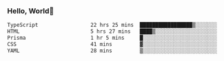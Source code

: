 
### Hello, World🐤

<!--START_SECTION:waka-->

```txt
TypeScript                 22 hrs 25 mins  █████████████████▒░░░░░░░   69.78 %
HTML                       5 hrs 27 mins   ████▒░░░░░░░░░░░░░░░░░░░░   17.01 %
Prisma                     1 hr 5 mins     █░░░░░░░░░░░░░░░░░░░░░░░░   03.40 %
CSS                        41 mins         ▓░░░░░░░░░░░░░░░░░░░░░░░░   02.13 %
YAML                       28 mins         ▒░░░░░░░░░░░░░░░░░░░░░░░░   01.47 %
```

<!--END_SECTION:waka-->
